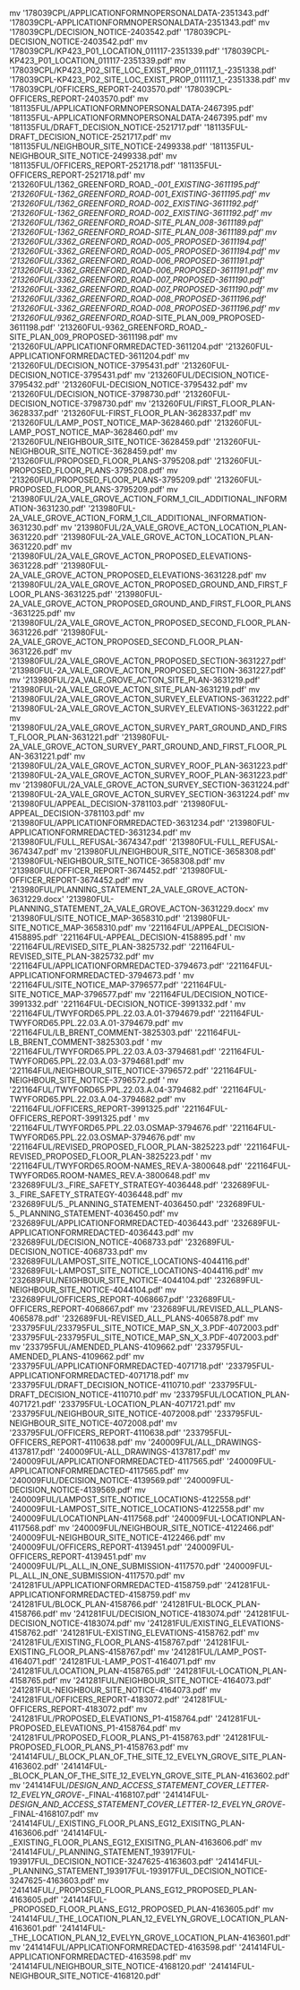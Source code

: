 mv '178039CPL/APPLICATIONFORMNOPERSONALDATA-2351343.pdf' '178039CPL-APPLICATIONFORMNOPERSONALDATA-2351343.pdf'
mv '178039CPL/DECISION_NOTICE-2403542.pdf' '178039CPL-DECISION_NOTICE-2403542.pdf'
mv '178039CPL/KP423_P01_LOCATION_011117-2351339.pdf' '178039CPL-KP423_P01_LOCATION_011117-2351339.pdf'
mv '178039CPL/KP423_P02_SITE_LOC_EXIST_PROP_011117_1_-2351338.pdf' '178039CPL-KP423_P02_SITE_LOC_EXIST_PROP_011117_1_-2351338.pdf'
mv '178039CPL/OFFICERS_REPORT-2403570.pdf' '178039CPL-OFFICERS_REPORT-2403570.pdf'
mv '181135FUL/APPLICATIONFORMNOPERSONALDATA-2467395.pdf' '181135FUL-APPLICATIONFORMNOPERSONALDATA-2467395.pdf'
mv '181135FUL/DRAFT_DECISION_NOTICE-2521717.pdf' '181135FUL-DRAFT_DECISION_NOTICE-2521717.pdf'
mv '181135FUL/NEIGHBOUR_SITE_NOTICE-2499338.pdf' '181135FUL-NEIGHBOUR_SITE_NOTICE-2499338.pdf'
mv '181135FUL/OFFICERS_REPORT-2521718.pdf' '181135FUL-OFFICERS_REPORT-2521718.pdf'
mv '213260FUL/1362_GREENFORD_ROAD_-_001_EXISTING-3611195.pdf' '213260FUL-1362_GREENFORD_ROAD_-_001_EXISTING-3611195.pdf'
mv '213260FUL/1362_GREENFORD_ROAD_-_002_EXISTING-3611192.pdf' '213260FUL-1362_GREENFORD_ROAD_-_002_EXISTING-3611192.pdf'
mv '213260FUL/1362_GREENFORD_ROAD_-_SITE_PLAN_008-3611189.pdf' '213260FUL-1362_GREENFORD_ROAD_-_SITE_PLAN_008-3611189.pdf'
mv '213260FUL/3362_GREENFORD_ROAD_-_005_PROPOSED-3611194.pdf' '213260FUL-3362_GREENFORD_ROAD_-_005_PROPOSED-3611194.pdf'
mv '213260FUL/3362_GREENFORD_ROAD_-_006_PROPOSED-3611191.pdf' '213260FUL-3362_GREENFORD_ROAD_-_006_PROPOSED-3611191.pdf'
mv '213260FUL/3362_GREENFORD_ROAD_-_007_PROPOSED-3611190.pdf' '213260FUL-3362_GREENFORD_ROAD_-_007_PROPOSED-3611190.pdf'
mv '213260FUL/3362_GREENFORD_ROAD_-_008_PROPOSED-3611196.pdf' '213260FUL-3362_GREENFORD_ROAD_-_008_PROPOSED-3611196.pdf'
mv '213260FUL/9362_GREENFORD_ROAD_-SITE_PLAN_009_PROPOSED-3611198.pdf' '213260FUL-9362_GREENFORD_ROAD_-SITE_PLAN_009_PROPOSED-3611198.pdf'
mv '213260FUL/APPLICATIONFORMREDACTED-3611204.pdf' '213260FUL-APPLICATIONFORMREDACTED-3611204.pdf'
mv '213260FUL/DECISION_NOTICE-3795431.pdf' '213260FUL-DECISION_NOTICE-3795431.pdf'
mv '213260FUL/DECISION_NOTICE-3795432.pdf' '213260FUL-DECISION_NOTICE-3795432.pdf'
mv '213260FUL/DECISION_NOTICE-3798730.pdf' '213260FUL-DECISION_NOTICE-3798730.pdf'
mv '213260FUL/FIRST_FLOOR_PLAN-3628337.pdf' '213260FUL-FIRST_FLOOR_PLAN-3628337.pdf'
mv '213260FUL/LAMP_POST_NOTICE_MAP-3628460.pdf' '213260FUL-LAMP_POST_NOTICE_MAP-3628460.pdf'
mv '213260FUL/NEIGHBOUR_SITE_NOTICE-3628459.pdf' '213260FUL-NEIGHBOUR_SITE_NOTICE-3628459.pdf'
mv '213260FUL/PROPOSED_FLOOR_PLANS-3795208.pdf' '213260FUL-PROPOSED_FLOOR_PLANS-3795208.pdf'
mv '213260FUL/PROPOSED_FLOOR_PLANS-3795209.pdf' '213260FUL-PROPOSED_FLOOR_PLANS-3795209.pdf'
mv '213980FUL/2A_VALE_GROVE_ACTION_FORM_1_CIL_ADDITIONAL_INFORMATION-3631230.pdf' '213980FUL-2A_VALE_GROVE_ACTION_FORM_1_CIL_ADDITIONAL_INFORMATION-3631230.pdf'
mv '213980FUL/2A_VALE_GROVE_ACTON_LOCATION_PLAN-3631220.pdf' '213980FUL-2A_VALE_GROVE_ACTON_LOCATION_PLAN-3631220.pdf'
mv '213980FUL/2A_VALE_GROVE_ACTON_PROPOSED_ELEVATIONS-3631228.pdf' '213980FUL-2A_VALE_GROVE_ACTON_PROPOSED_ELEVATIONS-3631228.pdf'
mv '213980FUL/2A_VALE_GROVE_ACTON_PROPOSED_GROUND_AND_FIRST_FLOOR_PLANS-3631225.pdf' '213980FUL-2A_VALE_GROVE_ACTON_PROPOSED_GROUND_AND_FIRST_FLOOR_PLANS-3631225.pdf'
mv '213980FUL/2A_VALE_GROVE_ACTON_PROPOSED_SECOND_FLOOR_PLAN-3631226.pdf' '213980FUL-2A_VALE_GROVE_ACTON_PROPOSED_SECOND_FLOOR_PLAN-3631226.pdf'
mv '213980FUL/2A_VALE_GROVE_ACTON_PROPOSED_SECTION-3631227.pdf' '213980FUL-2A_VALE_GROVE_ACTON_PROPOSED_SECTION-3631227.pdf'
mv '213980FUL/2A_VALE_GROVE_ACTON_SITE_PLAN-3631219.pdf' '213980FUL-2A_VALE_GROVE_ACTON_SITE_PLAN-3631219.pdf'
mv '213980FUL/2A_VALE_GROVE_ACTON_SURVEY_ELEVATIONS-3631222.pdf' '213980FUL-2A_VALE_GROVE_ACTON_SURVEY_ELEVATIONS-3631222.pdf'
mv '213980FUL/2A_VALE_GROVE_ACTON_SURVEY_PART_GROUND_AND_FIRST_FLOOR_PLAN-3631221.pdf' '213980FUL-2A_VALE_GROVE_ACTON_SURVEY_PART_GROUND_AND_FIRST_FLOOR_PLAN-3631221.pdf'
mv '213980FUL/2A_VALE_GROVE_ACTON_SURVEY_ROOF_PLAN-3631223.pdf' '213980FUL-2A_VALE_GROVE_ACTON_SURVEY_ROOF_PLAN-3631223.pdf'
mv '213980FUL/2A_VALE_GROVE_ACTON_SURVEY_SECTION-3631224.pdf' '213980FUL-2A_VALE_GROVE_ACTON_SURVEY_SECTION-3631224.pdf'
mv '213980FUL/APPEAL_DECISION-3781103.pdf' '213980FUL-APPEAL_DECISION-3781103.pdf'
mv '213980FUL/APPLICATIONFORMREDACTED-3631234.pdf' '213980FUL-APPLICATIONFORMREDACTED-3631234.pdf'
mv '213980FUL/FULL_REFUSAL-3674347.pdf' '213980FUL-FULL_REFUSAL-3674347.pdf'
mv '213980FUL/NEIGHBOUR_SITE_NOTICE-3658308.pdf' '213980FUL-NEIGHBOUR_SITE_NOTICE-3658308.pdf'
mv '213980FUL/OFFICER_REPORT-3674452.pdf' '213980FUL-OFFICER_REPORT-3674452.pdf'
mv '213980FUL/PLANNING_STATEMENT_2A_VALE_GROVE_ACTON-3631229.docx' '213980FUL-PLANNING_STATEMENT_2A_VALE_GROVE_ACTON-3631229.docx'
mv '213980FUL/SITE_NOTICE_MAP-3658310.pdf' '213980FUL-SITE_NOTICE_MAP-3658310.pdf'
mv '221164FUL/APPEAL_DECISION-4158895.pdf' '221164FUL-APPEAL_DECISION-4158895.pdf             '
mv '221164FUL/REVISED_SITE_PLAN-3825732.pdf' '221164FUL-REVISED_SITE_PLAN-3825732.pdf'
mv '221164FUL/APPLICATIONFORMREDACTED-3794673.pdf' '221164FUL-APPLICATIONFORMREDACTED-3794673.pdf     '
mv '221164FUL/SITE_NOTICE_MAP-3796577.pdf' '221164FUL-SITE_NOTICE_MAP-3796577.pdf'
mv '221164FUL/DECISION_NOTICE-3991332.pdf' '221164FUL-DECISION_NOTICE-3991332.pdf             '
mv '221164FUL/TWYFORD65.PPL.22.03.A.01-3794679.pdf' '221164FUL-TWYFORD65.PPL.22.03.A.01-3794679.pdf'
mv '221164FUL/LB_BRENT_COMMENT-3825303.pdf' '221164FUL-LB_BRENT_COMMENT-3825303.pdf            '
mv '221164FUL/TWYFORD65.PPL.22.03.A.03-3794681.pdf' '221164FUL-TWYFORD65.PPL.22.03.A.03-3794681.pdf'
mv '221164FUL/NEIGHBOUR_SITE_NOTICE-3796572.pdf' '221164FUL-NEIGHBOUR_SITE_NOTICE-3796572.pdf       '
mv '221164FUL/TWYFORD65.PPL.22.03.A.04-3794682.pdf' '221164FUL-TWYFORD65.PPL.22.03.A.04-3794682.pdf'
mv '221164FUL/OFFICERS_REPORT-3991325.pdf' '221164FUL-OFFICERS_REPORT-3991325.pdf             '
mv '221164FUL/TWYFORD65.PPL.22.03.OSMAP-3794676.pdf' '221164FUL-TWYFORD65.PPL.22.03.OSMAP-3794676.pdf'
mv '221164FUL/REVISED_PROPOSED_FLOOR_PLAN-3825223.pdf' '221164FUL-REVISED_PROPOSED_FLOOR_PLAN-3825223.pdf '
mv '221164FUL/TWYFORD65.ROOM-NAMES_REV.A-3800648.pdf' '221164FUL-TWYFORD65.ROOM-NAMES_REV.A-3800648.pdf'
mv '232689FUL/3._FIRE_SAFETY_STRATEGY-4036448.pdf' '232689FUL-3._FIRE_SAFETY_STRATEGY-4036448.pdf'
mv '232689FUL/5._PLANNING_STATEMENT-4036450.pdf' '232689FUL-5._PLANNING_STATEMENT-4036450.pdf'
mv '232689FUL/APPLICATIONFORMREDACTED-4036443.pdf' '232689FUL-APPLICATIONFORMREDACTED-4036443.pdf'
mv '232689FUL/DECISION_NOTICE-4068733.pdf' '232689FUL-DECISION_NOTICE-4068733.pdf'
mv '232689FUL/LAMPOST_SITE_NOTICE_LOCATIONS-4044116.pdf' '232689FUL-LAMPOST_SITE_NOTICE_LOCATIONS-4044116.pdf'
mv '232689FUL/NEIGHBOUR_SITE_NOTICE-4044104.pdf' '232689FUL-NEIGHBOUR_SITE_NOTICE-4044104.pdf'
mv '232689FUL/OFFICERS_REPORT-4068667.pdf' '232689FUL-OFFICERS_REPORT-4068667.pdf'
mv '232689FUL/REVISED_ALL_PLANS-4065878.pdf' '232689FUL-REVISED_ALL_PLANS-4065878.pdf'
mv '233795FUL/233795FUL_SITE_NOTICE_MAP_SN_X_3.PDF-4072003.pdf' '233795FUL-233795FUL_SITE_NOTICE_MAP_SN_X_3.PDF-4072003.pdf'
mv '233795FUL/AMENDED_PLANS-4109662.pdf' '233795FUL-AMENDED_PLANS-4109662.pdf'
mv '233795FUL/APPLICATIONFORMREDACTED-4071718.pdf' '233795FUL-APPLICATIONFORMREDACTED-4071718.pdf'
mv '233795FUL/DRAFT_DECISION_NOTICE-4110710.pdf' '233795FUL-DRAFT_DECISION_NOTICE-4110710.pdf'
mv '233795FUL/LOCATION_PLAN-4071721.pdf' '233795FUL-LOCATION_PLAN-4071721.pdf'
mv '233795FUL/NEIGHBOUR_SITE_NOTICE-4072008.pdf' '233795FUL-NEIGHBOUR_SITE_NOTICE-4072008.pdf'
mv '233795FUL/OFFICERS_REPORT-4110638.pdf' '233795FUL-OFFICERS_REPORT-4110638.pdf'
mv '240009FUL/ALL_DRAWINGS-4137817.pdf' '240009FUL-ALL_DRAWINGS-4137817.pdf'
mv '240009FUL/APPLICATIONFORMREDACTED-4117565.pdf' '240009FUL-APPLICATIONFORMREDACTED-4117565.pdf'
mv '240009FUL/DECISION_NOTICE-4139569.pdf' '240009FUL-DECISION_NOTICE-4139569.pdf'
mv '240009FUL/LAMPOST_SITE_NOTICE_LOCATIONS-4122558.pdf' '240009FUL-LAMPOST_SITE_NOTICE_LOCATIONS-4122558.pdf'
mv '240009FUL/LOCATIONPLAN-4117568.pdf' '240009FUL-LOCATIONPLAN-4117568.pdf'
mv '240009FUL/NEIGHBOUR_SITE_NOTICE-4122466.pdf' '240009FUL-NEIGHBOUR_SITE_NOTICE-4122466.pdf'
mv '240009FUL/OFFICERS_REPORT-4139451.pdf' '240009FUL-OFFICERS_REPORT-4139451.pdf'
mv '240009FUL/PL_ALL_IN_ONE_SUBMISSION-4117570.pdf' '240009FUL-PL_ALL_IN_ONE_SUBMISSION-4117570.pdf'
mv '241281FUL/APPLICATIONFORMREDACTED-4158759.pdf' '241281FUL-APPLICATIONFORMREDACTED-4158759.pdf'
mv '241281FUL/BLOCK_PLAN-4158766.pdf' '241281FUL-BLOCK_PLAN-4158766.pdf'
mv '241281FUL/DECISION_NOTICE-4183074.pdf' '241281FUL-DECISION_NOTICE-4183074.pdf'
mv '241281FUL/EXISTING_ELEVATIONS-4158762.pdf' '241281FUL-EXISTING_ELEVATIONS-4158762.pdf'
mv '241281FUL/EXISTING_FLOOR_PLANS-4158767.pdf' '241281FUL-EXISTING_FLOOR_PLANS-4158767.pdf'
mv '241281FUL/LAMP_POST-4164071.pdf' '241281FUL-LAMP_POST-4164071.pdf'
mv '241281FUL/LOCATION_PLAN-4158765.pdf' '241281FUL-LOCATION_PLAN-4158765.pdf'
mv '241281FUL/NEIGHBOUR_SITE_NOTICE-4164073.pdf' '241281FUL-NEIGHBOUR_SITE_NOTICE-4164073.pdf'
mv '241281FUL/OFFICERS_REPORT-4183072.pdf' '241281FUL-OFFICERS_REPORT-4183072.pdf'
mv '241281FUL/PROPOSED_ELEVATIONS_P1-4158764.pdf' '241281FUL-PROPOSED_ELEVATIONS_P1-4158764.pdf'
mv '241281FUL/PROPOSED_FLOOR_PLANS_P1-4158763.pdf' '241281FUL-PROPOSED_FLOOR_PLANS_P1-4158763.pdf'
mv '241414FUL/_BLOCK_PLAN_OF_THE_SITE_12_EVELYN_GROVE_SITE_PLAN-4163602.pdf' '241414FUL-_BLOCK_PLAN_OF_THE_SITE_12_EVELYN_GROVE_SITE_PLAN-4163602.pdf'
mv '241414FUL/_DESIGN_AND_ACCESS_STATEMENT_COVER_LETTER_-_12_EVELYN_GROVE_-_FINAL-4168107.pdf' '241414FUL-_DESIGN_AND_ACCESS_STATEMENT_COVER_LETTER_-_12_EVELYN_GROVE_-_FINAL-4168107.pdf'
mv '241414FUL/_EXISTING_FLOOR_PLANS_EG12_EXISITNG_PLAN-4163606.pdf' '241414FUL-_EXISTING_FLOOR_PLANS_EG12_EXISITNG_PLAN-4163606.pdf'
mv '241414FUL/_PLANNING_STATEMENT_193917FUL-193917FUL_DECISION_NOTICE-3247625-4163603.pdf' '241414FUL-_PLANNING_STATEMENT_193917FUL-193917FUL_DECISION_NOTICE-3247625-4163603.pdf'
mv '241414FUL/_PROPOSED_FLOOR_PLANS_EG12_PROPOSED_PLAN-4163605.pdf' '241414FUL-_PROPOSED_FLOOR_PLANS_EG12_PROPOSED_PLAN-4163605.pdf'
mv '241414FUL/_THE_LOCATION_PLAN_12_EVELYN_GROVE_LOCATION_PLAN-4163601.pdf' '241414FUL-_THE_LOCATION_PLAN_12_EVELYN_GROVE_LOCATION_PLAN-4163601.pdf'
mv '241414FUL/APPLICATIONFORMREDACTED-4163598.pdf' '241414FUL-APPLICATIONFORMREDACTED-4163598.pdf'
mv '241414FUL/NEIGHBOUR_SITE_NOTICE-4168120.pdf' '241414FUL-NEIGHBOUR_SITE_NOTICE-4168120.pdf'
